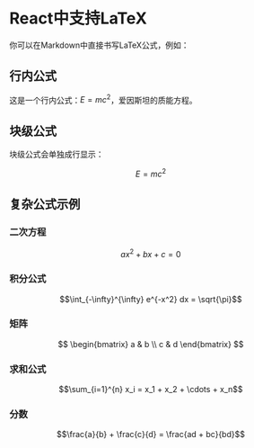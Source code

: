 # React中支持LaTeX

你可以在Markdown中直接书写LaTeX公式，例如：

## 行内公式
这是一个行内公式：$E = mc^2$，爱因斯坦的质能方程。

## 块级公式
块级公式会单独成行显示：

$$E = mc^2$$

## 复杂公式示例

### 二次方程
$$ax^2 + bx + c = 0$$

### 积分公式
$$\int_{-\infty}^{\infty} e^{-x^2} dx = \sqrt{\pi}$$

### 矩阵
$$
\begin{bmatrix}
a & b \\
c & d
\end{bmatrix}
$$

### 求和公式
$$\sum_{i=1}^{n} x_i = x_1 + x_2 + \cdots + x_n$$

### 分数
$$\frac{a}{b} + \frac{c}{d} = \frac{ad + bc}{bd}$$
